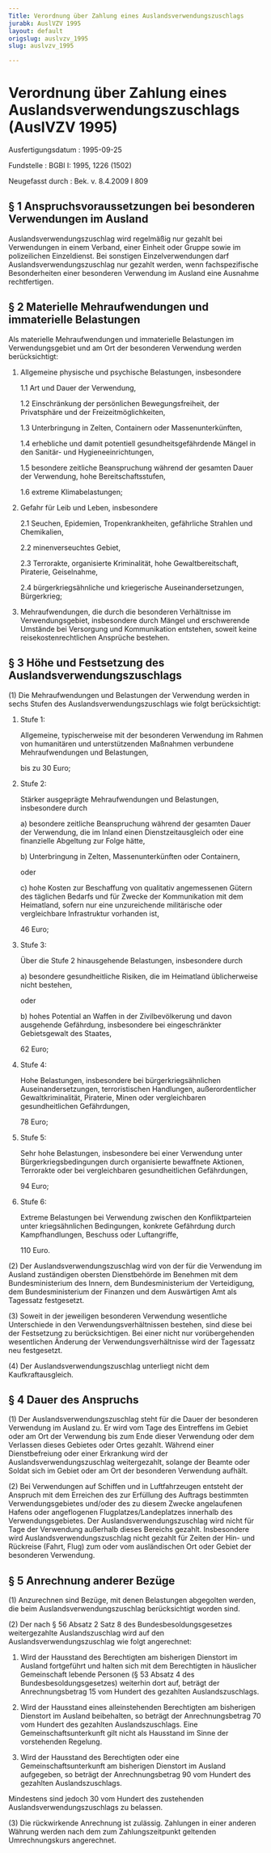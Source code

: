 ```yaml
---
Title: Verordnung über Zahlung eines Auslandsverwendungszuschlags
jurabk: AuslVZV 1995
layout: default
origslug: auslvzv_1995
slug: auslvzv_1995

---
```


# Verordnung über Zahlung eines Auslandsverwendungszuschlags (AuslVZV 1995)

Ausfertigungsdatum
:   1995-09-25

Fundstelle
:   BGBl I: 1995, 1226 (1502)

Neugefasst durch
:   Bek. v. 8.4.2009 I 809


## § 1 Anspruchsvoraussetzungen bei besonderen Verwendungen im Ausland

Auslandsverwendungszuschlag wird regelmäßig nur gezahlt bei
Verwendungen in einem Verband, einer Einheit oder Gruppe sowie im
polizeilichen Einzeldienst. Bei sonstigen Einzelverwendungen darf
Auslandsverwendungszuschlag nur gezahlt werden, wenn fachspezifische
Besonderheiten einer besonderen Verwendung im Ausland eine Ausnahme
rechtfertigen.


## § 2 Materielle Mehraufwendungen und immaterielle Belastungen

Als materielle Mehraufwendungen und immaterielle Belastungen im
Verwendungsgebiet und am Ort der besonderen Verwendung werden
berücksichtigt:

1.  Allgemeine physische und psychische Belastungen, insbesondere

    1.1 Art und Dauer der Verwendung,


    1.2 Einschränkung der persönlichen Bewegungsfreiheit, der Privatsphäre und
        der Freizeitmöglichkeiten,


    1.3 Unterbringung in Zelten, Containern oder Massenunterkünften,


    1.4 erhebliche und damit potentiell gesundheitsgefährdende Mängel in den
        Sanitär- und Hygieneeinrichtungen,


    1.5 besondere zeitliche Beanspruchung während der gesamten Dauer der
        Verwendung, hohe Bereitschaftsstufen,


    1.6 extreme Klimabelastungen;





2.  Gefahr für Leib und Leben, insbesondere

    2.1 Seuchen, Epidemien, Tropenkrankheiten, gefährliche Strahlen und
        Chemikalien,


    2.2 minenverseuchtes Gebiet,


    2.3 Terrorakte, organisierte Kriminalität, hohe Gewaltbereitschaft,
        Piraterie, Geiselnahme,


    2.4 bürgerkriegsähnliche und kriegerische Auseinandersetzungen,
        Bürgerkrieg;





3.  Mehraufwendungen, die durch die besonderen Verhältnisse im
    Verwendungsgebiet, insbesondere durch Mängel und erschwerende Umstände
    bei Versorgung und Kommunikation entstehen, soweit keine
    reisekostenrechtlichen Ansprüche bestehen.





## § 3 Höhe und Festsetzung des Auslandsverwendungszuschlags

(1) Die Mehraufwendungen und Belastungen der Verwendung werden in
sechs Stufen des Auslandsverwendungszuschlags wie folgt
berücksichtigt:

1.  Stufe 1:

    Allgemeine, typischerweise mit der besonderen Verwendung im Rahmen von
    humanitären und unterstützenden Maßnahmen verbundene Mehraufwendungen
    und Belastungen,

    bis zu 30 Euro;


2.  Stufe 2:

    Stärker ausgeprägte Mehraufwendungen und Belastungen, insbesondere
    durch

    a)  besondere zeitliche Beanspruchung während der gesamten Dauer der
        Verwendung, die im Inland einen Dienstzeitausgleich oder eine
        finanzielle Abgeltung zur Folge hätte,


    b)  Unterbringung in Zelten, Massenunterkünften oder Containern,




    oder

    c)  hohe Kosten zur Beschaffung von qualitativ angemessenen Gütern des
        täglichen Bedarfs und für Zwecke der Kommunikation mit dem Heimatland,
        sofern nur eine unzureichende militärische oder vergleichbare
        Infrastruktur vorhanden ist,




    46 Euro;


3.  Stufe 3:

    Über die Stufe 2 hinausgehende Belastungen, insbesondere durch

    a)  besondere gesundheitliche Risiken, die im Heimatland üblicherweise
        nicht bestehen,




    oder

    b)  hohes Potential an Waffen in der Zivilbevölkerung und davon ausgehende
        Gefährdung, insbesondere bei eingeschränkter Gebietsgewalt des
        Staates,




    62 Euro;


4.  Stufe 4:

    Hohe Belastungen, insbesondere bei bürgerkriegsähnlichen
    Auseinandersetzungen, terroristischen Handlungen, außerordentlicher
    Gewaltkriminalität, Piraterie, Minen oder vergleichbaren
    gesundheitlichen Gefährdungen,

    78 Euro;


5.  Stufe 5:

    Sehr hohe Belastungen, insbesondere bei einer Verwendung unter
    Bürgerkriegsbedingungen durch organisierte bewaffnete Aktionen,
    Terrorakte oder bei vergleichbaren gesundheitlichen Gefährdungen,

    94 Euro;


6.  Stufe 6:

    Extreme Belastungen bei Verwendung zwischen den Konfliktparteien unter
    kriegsähnlichen Bedingungen, konkrete Gefährdung durch
    Kampfhandlungen, Beschuss oder Luftangriffe,

    110 Euro.




(2) Der Auslandsverwendungszuschlag wird von der für die Verwendung im
Ausland zuständigen obersten Dienstbehörde im Benehmen mit dem
Bundesministerium des Innern, dem Bundesministerium der Verteidigung,
dem Bundesministerium der Finanzen und dem Auswärtigen Amt als
Tagessatz festgesetzt.

(3) Soweit in der jeweiligen besonderen Verwendung wesentliche
Unterschiede in den Verwendungsverhältnissen bestehen, sind diese bei
der Festsetzung zu berücksichtigen. Bei einer nicht nur
vorübergehenden wesentlichen Änderung der Verwendungsverhältnisse wird
der Tagessatz neu festgesetzt.

(4) Der Auslandsverwendungszuschlag unterliegt nicht dem
Kaufkraftausgleich.


## § 4 Dauer des Anspruchs

(1) Der Auslandsverwendungszuschlag steht für die Dauer der besonderen
Verwendung im Ausland zu. Er wird vom Tage des Eintreffens im Gebiet
oder am Ort der Verwendung bis zum Ende dieser Verwendung oder dem
Verlassen dieses Gebietes oder Ortes gezahlt. Während einer
Dienstbefreiung oder einer Erkrankung wird der
Auslandsverwendungszuschlag weitergezahlt, solange der Beamte oder
Soldat sich im Gebiet oder am Ort der besonderen Verwendung aufhält.

(2) Bei Verwendungen auf Schiffen und in Luftfahrzeugen entsteht der
Anspruch mit dem Erreichen des zur Erfüllung des Auftrags bestimmten
Verwendungsgebietes und/oder des zu diesem Zwecke angelaufenen Hafens
oder angeflogenen Flugplatzes/Landeplatzes innerhalb des
Verwendungsgebietes. Der Auslandsverwendungszuschlag wird nicht für
Tage der Verwendung außerhalb dieses Bereichs gezahlt. Insbesondere
wird Auslandsverwendungszuschlag nicht gezahlt für Zeiten der Hin- und
Rückreise (Fahrt, Flug) zum oder vom ausländischen Ort oder Gebiet der
besonderen Verwendung.


## § 5 Anrechnung anderer Bezüge

(1) Anzurechnen sind Bezüge, mit denen Belastungen abgegolten werden,
die beim Auslandsverwendungszuschlag berücksichtigt worden sind.

(2) Der nach § 56 Absatz 2 Satz 8 des Bundesbesoldungsgesetzes
weitergezahlte Auslandszuschlag wird auf den
Auslandsverwendungszuschlag wie folgt angerechnet:

1.  Wird der Hausstand des Berechtigten am bisherigen Dienstort im Ausland
    fortgeführt und halten sich mit dem Berechtigten in häuslicher
    Gemeinschaft lebende Personen (§ 53 Absatz 4 des
    Bundesbesoldungsgesetzes) weiterhin dort auf, beträgt der
    Anrechnungsbetrag 15 vom Hundert des gezahlten Auslandszuschlags.


2.  Wird der Hausstand eines alleinstehenden Berechtigten am bisherigen
    Dienstort im Ausland beibehalten, so beträgt der Anrechnungsbetrag 70
    vom Hundert des gezahlten Auslandszuschlags. Eine
    Gemeinschaftsunterkunft gilt nicht als Hausstand im Sinne der
    vorstehenden Regelung.


3.  Wird der Hausstand des Berechtigten oder eine Gemeinschaftsunterkunft
    am bisherigen Dienstort im Ausland aufgegeben, so beträgt der
    Anrechnungsbetrag 90 vom Hundert des gezahlten Auslandszuschlags.



Mindestens sind jedoch 30 vom Hundert des zustehenden
Auslandsverwendungszuschlags zu belassen.

(3) Die rückwirkende Anrechnung ist zulässig. Zahlungen in einer
anderen Währung werden nach dem zum Zahlungszeitpunkt geltenden
Umrechnungskurs angerechnet.

